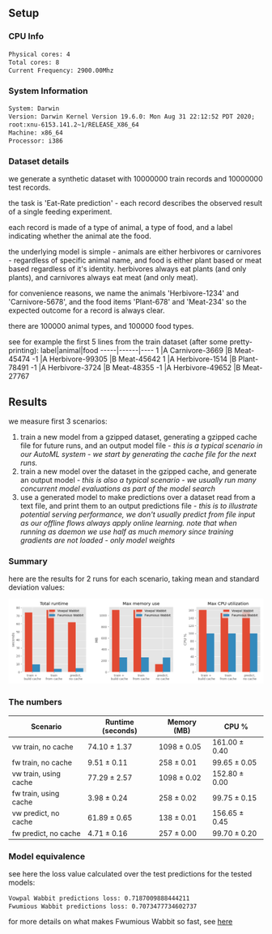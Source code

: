 ## Setup

### CPU Info
```
Physical cores: 4
Total cores: 8
Current Frequency: 2900.00Mhz
```
### System Information
```
System: Darwin
Version: Darwin Kernel Version 19.6.0: Mon Aug 31 22:12:52 PDT 2020; root:xnu-6153.141.2~1/RELEASE_X86_64
Machine: x86_64
Processor: i386
```
### Dataset details
we generate a synthetic dataset with 10000000 train records and 10000000 test records.

the task is 'Eat-Rate prediction' - each record describes the observed result of a single feeding experiment.

each record is made of a type of animal, a type of food, and a label indicating whether the animal ate the food.

the underlying model is simple - animals are either herbivores or carnivores - regardless of specific animal name,
and food is either plant based or meat based regardless of it's identity.
herbivores always eat plants (and only plants), and carnivores always eat meat (and only meat).

for convenience reasons, we name the animals 'Herbivore-1234' and 'Carnivore-5678', and the food items 'Plant-678'
 and 'Meat-234' so the expected outcome for a record is always clear.

there are 100000 animal types, and 100000 food types.


see for example the first 5 lines from the train dataset (after some pretty-printing):
label|animal|food
-----|------|----
1 |A Carnivore-3669 |B Meat-45474
-1 |A Herbivore-99305 |B Meat-45642
1 |A Herbivore-1514 |B Plant-78491
-1 |A Herbivore-3724 |B Meat-48355
-1 |A Herbivore-49652 |B Meat-27767


## Results

we measure first 3 scenarios:
1. train a new model from a gzipped dataset, generating a gzipped cache file for future runs, and an output model file - *this is a typical scenario in our AutoML system - we start by generating the cache file for the next runs.*
1. train a new model over the dataset in the gzipped cache, and generate an output model - *this is also a typical scenario - we usually run many concurrent model evaluations as part of the model search*
1. use a generated model to make predictions over a dataset read from a text file, and print them to an output predictions file - *this is to illustrate potential serving performance, we don't usually predict from file input as our offline flows always apply online learning. note that when running as daemon we use half as much memory since training gradients are not loaded - only model weights*


### Summary
here are the results for 2 runs for each scenario, taking mean and standard deviation values:

![benchmark results](benchmark_results.png)
### The numbers
Scenario|Runtime (seconds)|Memory (MB)|CPU %
----|----|----|----
vw train, no cache|74.10 ± 1.37 | 1098 ± 0.05 | 161.00 ± 0.40
fw train, no cache|9.51 ± 0.11 | 258 ± 0.01 | 99.65 ± 0.05
vw train, using cache|77.29 ± 2.57 | 1098 ± 0.02 | 152.80 ± 0.00
fw train, using cache|3.98 ± 0.24 | 258 ± 0.02 | 99.75 ± 0.15
vw predict, no cache|61.89 ± 0.65 | 138 ± 0.01 | 156.65 ± 0.45
fw predict, no cache|4.71 ± 0.16 | 257 ± 0.00 | 99.70 ± 0.20


### Model equivalence
see here the loss value calculated over the test predictions for the tested models:
```
Vowpal Wabbit predictions loss: 0.7187009888444211
Fwumious Wabbit predictions loss: 0.7073477734602737
```


for more details on what makes Fwumious Wabbit so fast, see [here](https://github.com/outbrain/fwumious_wabbit/blob/benchmark/SPEED.md)
